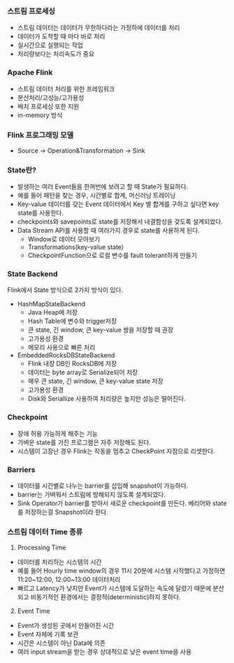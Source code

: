 ### 스트림 프로세싱
- 스트림 데이터는 데이터가 무한하다라는 가정하에 데이터를 처리
- 데이터가 도착할 때 마다 바로 처리
- 실시간으로 실행되는 작업
- 처리량보다는 처리속도가 중요

### Apache Flink
- 스트림 데이터 처리를 위한 프레임워크
- 분산처리/고성능/고가용성
- 배치 프로세싱 또한 지원
- in-memory 방식

### Flink 프로그래밍 모델
- Source -> Operation&Transformation -> Sink

### State란?
- 발생하는 여러 Event들을 한꺼번에 보려고 할 때 State가 필요하다.
- 예를 들어 패턴을 찾는 경우, 시간별로 합계, 머신러닝 트레이닝
- Key-value 데이터를 갖는 Event 데이터에서 Key 별 합계를 구하고 싶다면 key state를 사용한다.
- checkpoints와 savepoints로 state를 저장해서 내결함성을 갖도록 설계되었다.
- Data Stream API를 사용할 때 여러가지 경우로 state를 사용하게 된다.
  - Window로 데이터 모아보기
  - Transformations(key-value state)
  - CheckpointFunction으로 로컬 변수를 fault tolerant하게 만들기

### State Backend
Flink에서 State 방식으로 2가지 방식이 있다.
- HashMapStateBackend
  - Java Heap에 저장
  - Hash Table에 변수와 trigger저장
  - 큰 state, 긴 window, 큰 key-value 쌍을 저장할 때 권장
  - 고가용성 환경
  - 메모리 사용으로 빠른 처리
- EmbeddedRocksDBStateBackend
  - Flink 내장 DB인 RocksDB에 저장
  - 데이터는 byte array로 Serialize되어 저장
  - 매우 큰 state, 긴 window, 큰 key-value state 저장
  - 고가용성 환경
  - Disk와 Seriallize 사용하여 처리량은 높지만 성능은 떨어진다.

### Checkpoint
- 장애 허용 가능하게 해주는 기능
- 가벼운 state를 가진 프로그램은 자주 저장해도 된다.
- 시스템이 고장난 경우 Flink는 작동을 멈추고 CheckPoint 지점으로 리셋한다.

### Barriers
- 데이터를 시간별로 나누는 barrier를 삽입해 snapshot이 가능하다.
- barrier는 가벼워서 스트림에 방해되지 않도록 설계되었다.
- Sink Operator가 barrier를 받아서 새로운 checkpoint를 만든다.
베리어와 state를 저장하는걸 Snapshot이라 한다.

### 스트림 데이터 Time 종류
1. Processing Time
- 데이터를 처리하는 시스템의 시간
- 예를 들어 Hourly time window의 경우 11시 20분에 시스템 시작했다고 가정하면 11:20~12:00, 12:00~13:00 데이터처리
- 빠르고 Latency가 낮지만 Event가 시스템에 도달하는 속도에 달렸기 때문에 분산되고 비동기적인 환경에서는 결정적(deterministic)하지 못하다.
2. Event Time
- Event가 생성된 곳에서 만들어진 시간
- Event 자체에 기록 보관
- 시간은 시스템이 아닌 Data에 의존
- 여러 input stream을 받는 경우 상대적으로 낮은 event time을 사용
